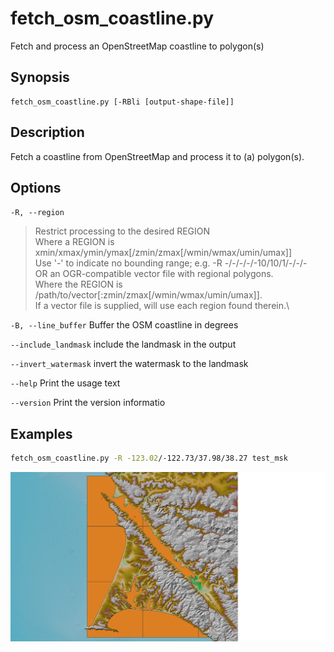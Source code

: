 # fetch_osm_coastline.py

Fetch and process an OpenStreetMap coastline to polygon(s)

## Synopsis

```
fetch_osm_coastline.py [-RBli [output-shape-file]]
```

## Description

Fetch a coastline from OpenStreetMap and process it to (a) polygon(s).

## Options

`-R, --region`

> Restrict processing to the desired REGION \
> Where a REGION is xmin/xmax/ymin/ymax[/zmin/zmax[/wmin/wmax/umin/umax]]\
> Use '-' to indicate no bounding range; e.g. -R -/-/-/-/-10/10/1/-/-/-\
> OR an OGR-compatible vector file with regional polygons. \
> Where the REGION is /path/to/vector[:zmin/zmax[/wmin/wmax/umin/umax]].\
> If a vector file is supplied, will use each region found therein.\

`-B, --line_buffer`
Buffer the OSM coastline in degrees

`--include_landmask`
include the landmask in the output

`--invert_watermask`
invert the watermask to the landmask

`--help`
Print the usage text

`--version`
Print the version informatio

## Examples

```bash
fetch_osm_coastline.py -R -123.02/-122.73/37.98/38.27 test_msk
```

![](/media/osm_coastpoly.png)

